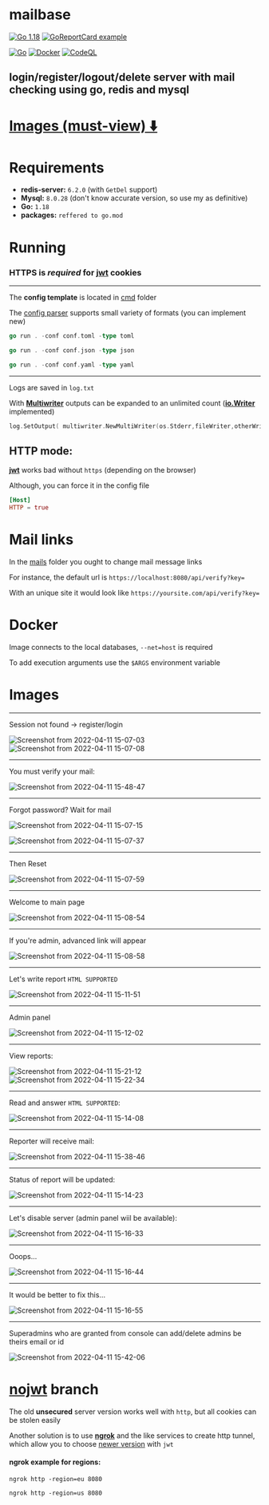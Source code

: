 # mailbase

[![Go 1.18](https://img.shields.io/github/go-mod/go-version/illiafox/mailbase.svg)](https://go.dev/learn/)
[![GoReportCard example](https://goreportcard.com/badge/github.com/illiafox/mailbase)](https://goreportcard.com/report/github.com/illiafox/mailbase)

[![Go](https://github.com/illiafox/mailbase/actions/workflows/go.yml/badge.svg)](https://github.com/illiafox/mailbase/actions/workflows/go.yml)
[![Docker](https://github.com/illiafox/mailbase/actions/workflows/docker-image.yml/badge.svg)](https://github.com/illiafox/mailbase/actions/workflows/docker-image.yml)
[![CodeQL](https://github.com/illiafox/mailbase/actions/workflows/codeql.yml/badge.svg)](https://github.com/illiafox/mailbase/actions/workflows/codeql.yml)

## login/register/logout/delete server with mail checking using go, redis and mysql

# [Images (must-view) ⬇️](https://github.com/illiafox/mailbase#images)


# Requirements

* **redis-server:** `6.2.0` (with `GetDel` support)
* **Mysql:** `8.0.28` (don't know accurate version, so use my as definitive)
* **Go:** `1.18`
* **packages:** `reffered to go.mod`

# Running

### HTTPS is _required_ for [jwt](https://github.com/golang-jwt/jwt) cookies

---
The **config template** is located in [cmd](https://github.com/illiafox/mailbase/blob/master/cmd/config.toml) folder

The [config parser](https://github.com/illiafox/mailbase/blob/master/util/config/config.go) supports small variety of formats (you can implement new)


``` go
go run . -conf conf.toml -type toml

go run . -conf conf.json -type json

go run . -conf conf.yaml -type yaml
```
---
Logs are saved in `log.txt`

With **[Multiwriter](https://github.com/illiafox/mailbase/blob/master/util/multiwriter/writer.go)** outputs can be expanded to an unlimited count (**[io.Writer](https://pkg.go.dev/io#Writer)** implemented)
```go
log.SetOutput( multiwriter.NewMultiWriter(os.Stderr,fileWriter,otherWriter) )
```
## HTTP mode:

**[jwt](https://github.com/golang-jwt/jwt)** works bad without `https` (depending on the browser)

Although, you can force it in the config file 
``` toml
[Host]
HTTP = true
```


# Mail links
In the [mails](https://github.com/illiafox/mailbase/tree/master/shared/templates/mails) folder you ought to change mail message links

For instance, the default url is `https://localhost:8080/api/verify?key=` 

With an unique site it would look like `https://yoursite.com/api/verify?key=`

# Docker

Image connects to the local databases, `--net=host` is required

To add execution arguments use the `$ARGS` environment variable

# Images
---


Session not found -> register/login

![Screenshot from 2022-04-11 15-07-03](https://user-images.githubusercontent.com/61962654/162739574-d8b73673-7ead-45e9-b9fc-61bd4fff276e.png)
![Screenshot from 2022-04-11 15-07-08](https://user-images.githubusercontent.com/61962654/162739595-062d0f37-4305-4f65-9b55-8112343f289c.png)

---

You must verify your mail:

![Screenshot from 2022-04-11 15-48-47](https://user-images.githubusercontent.com/61962654/162742901-7296d024-ec36-48ae-b1b1-54494e96b0c0.png)

---


Forgot password? Wait for mail

![Screenshot from 2022-04-11 15-07-15](https://user-images.githubusercontent.com/61962654/162739755-7263ec9e-1af1-4825-ad4e-47753782ccec.png)

![Screenshot from 2022-04-11 15-07-37](https://user-images.githubusercontent.com/61962654/162739754-32b0fd95-84ed-4341-a860-69fe96218517.png)


---

Then Reset

![Screenshot from 2022-04-11 15-07-59](https://user-images.githubusercontent.com/61962654/162739749-063e2642-8b38-4269-be6e-e201f1ddf3ba.png)

--- 

Welcome to main page

![Screenshot from 2022-04-11 15-08-54](https://user-images.githubusercontent.com/61962654/162740039-1f48b708-94c8-4ae0-8bc4-74b8366af99c.png)

---

If you're admin, advanced link will appear

![Screenshot from 2022-04-11 15-08-58](https://user-images.githubusercontent.com/61962654/162740118-bc432379-680a-4049-99d4-ba8bad64f493.png)

---

Let's write report `HTML SUPPORTED`

![Screenshot from 2022-04-11 15-11-51](https://user-images.githubusercontent.com/61962654/162740218-71f35ba8-1cac-4bed-a6c3-9bac498f1bff.png)


---

Admin panel

![Screenshot from 2022-04-11 15-12-02](https://user-images.githubusercontent.com/61962654/162740519-87241b45-cc5b-46de-99b4-780b309f8645.png)

---

View reports:

![Screenshot from 2022-04-11 15-21-12](https://user-images.githubusercontent.com/61962654/162740677-c1b64410-32cf-4f30-819f-c48a3001ee85.png)
![Screenshot from 2022-04-11 15-22-34](https://user-images.githubusercontent.com/61962654/162740694-558ba176-c9b7-4559-b039-666c19eb72e6.png)

---

Read and answer `HTML SUPPORTED`:

![Screenshot from 2022-04-11 15-14-08](https://user-images.githubusercontent.com/61962654/162740767-2c9759da-635d-4e93-a8f7-c5e1ae30f57b.png)

---

Reporter will receive mail:

![Screenshot from 2022-04-11 15-38-46](https://user-images.githubusercontent.com/61962654/162741014-a8afd7ff-2f90-4223-818a-22f019116d02.png)

---

Status of report will be updated:

![Screenshot from 2022-04-11 15-14-23](https://user-images.githubusercontent.com/61962654/162741114-0def69d4-5aee-4c87-b7ff-c2644031798f.png)

---

Let's disable server (admin panel wiil be available):

![Screenshot from 2022-04-11 15-16-33](https://user-images.githubusercontent.com/61962654/162741216-6861a850-4895-481a-8d6d-8ef2ef4e385a.png)

---

Ooops...

![Screenshot from 2022-04-11 15-16-44](https://user-images.githubusercontent.com/61962654/162741294-acb9c3c4-170e-4fc0-8f20-6a2d065edcf9.png)

---

It would be better to fix this...

![Screenshot from 2022-04-11 15-16-55](https://user-images.githubusercontent.com/61962654/162741382-4dab7d12-52cc-4f06-81bc-d1cc4831cc83.png)

---

Superadmins who are granted from console can add/delete admins be theirs email or id

![Screenshot from 2022-04-11 15-42-06](https://user-images.githubusercontent.com/61962654/162741497-7abc3689-8cc2-4e13-808f-7cb6aefe6e23.png)




# [nojwt](https://github.com/illiafox/mailbase/tree/nojwt) branch
The old **unsecured** server version works well with `http`, but all cookies can be stolen easily

Another solution is to use **[ngrok](https://ngrok.com/)** and the like services to create http tunnel, which allow you to choose [newer version](https://github.com/illiafox/mailbase) with `jwt`

#### ngrok example for regions:
```shell
ngrok http -region=eu 8080

ngrok http -region=us 8080
```


